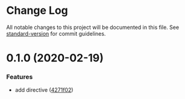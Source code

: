 # Change Log

All notable changes to this project will be documented in this file. See [standard-version](https://github.com/conventional-changelog/standard-version) for commit guidelines.

<a name="0.1.0"></a>
# 0.1.0 (2020-02-19)


### Features

* add directive ([4271f02](https://github.com/meumobi/ngx-ionic-img-viewer/commit/4271f02))
